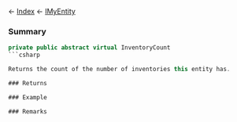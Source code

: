 ← [Index](Api-Index) ← [IMyEntity](VRage.Game.ModAPI.Ingame.IMyEntity)

### Summary

```csharp
private public abstract virtual InventoryCount
```csharp

Returns the count of the number of inventories this entity has.

### Returns

### Example

### Remarks

